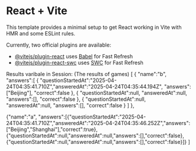 # React + Vite

This template provides a minimal setup to get React working in Vite with HMR and some ESLint rules.

Currently, two official plugins are available:

- [@vitejs/plugin-react](https://github.com/vitejs/vite-plugin-react/blob/main/packages/plugin-react/README.md) uses [Babel](https://babeljs.io/) for Fast Refresh
- [@vitejs/plugin-react-swc](https://github.com/vitejs/vite-plugin-react-swc) uses [SWC](https://swc.rs/) for Fast Refresh


Results varibale in Session: (The results of games)
[
  {
    "name":"b",
    "answers":[
      {
        "questionStartedAt":"2025-04-24T04:35:41.710Z","answeredAt":"2025-04-24T04:35:44.194Z",
        "answers":["Beijing"],
        "correct":false
      },
      {
        "questionStartedAt":null,
        "answeredAt":null,
        "answers":[],
        "correct":false
      },
      {
        "questionStartedAt":null,
        "answeredAt":null,
        "answers":[],
        "correct":false
      }
    ]
  },
  
  {"name":"a",
  "answers":[{"questionStartedAt":"2025-04-24T04:35:41.710Z","answeredAt":"2025-04-24T04:35:46.252Z","answers":["Beijing","Shanghai"],"correct":true},{"questionStartedAt":null,"answeredAt":null,"answers":[],"correct":false},{"questionStartedAt":null,"answeredAt":null,"answers":[],"correct":false}]}
  ]
